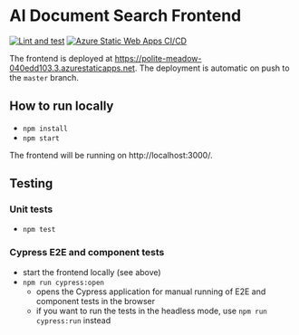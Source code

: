 # AI Document Search Frontend

[![Lint and test](https://github.com/petr7555/ai-document-search-frontend/actions/workflows/lint-and-test.yml/badge.svg)](https://github.com/petr7555/ai-document-search-frontend/actions/workflows/lint-and-test.yml)
[![Azure Static Web Apps CI/CD](https://github.com/petr7555/ai-document-search-frontend/actions/workflows/azure-static-web-apps-polite-meadow-040edd103.yml/badge.svg)](https://github.com/petr7555/ai-document-search-frontend/actions/workflows/azure-static-web-apps-polite-meadow-040edd103.yml)

The frontend is deployed at https://polite-meadow-040edd103.3.azurestaticapps.net.
The deployment is automatic on push to the `master` branch.

## How to run locally

- `npm install`
- `npm start`

The frontend will be running on http://localhost:3000/.

## Testing

### Unit tests

- `npm test`

### Cypress E2E and component tests

- start the frontend locally (see above)
- `npm run cypress:open`
  - opens the Cypress application for manual running of E2E and component tests in the browser
  - if you want to run the tests in the headless mode, use `npm run cypress:run` instead
